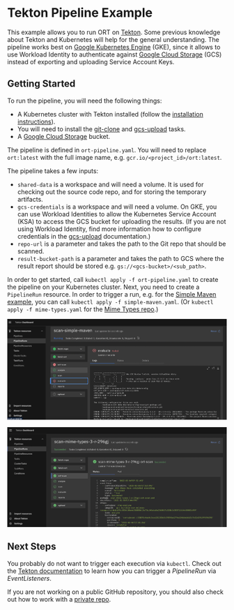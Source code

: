# Tekton Pipeline Example

This example allows you to run ORT on [Tekton](https://tekton.dev/).
Some previous knowledge about Tekton and Kubernetes will help for the general understanding.
The pipeline works best on [Google Kubernetes Engine](https://cloud.google.com/kubernetes-engine) (GKE), since it allows to use Workload Identity to authenticate against [Google Cloud Storage](https://cloud.google.com/products/storage) (GCS) instead of exporting and uploading Service Account Keys.

## Getting Started

To run the pipeline, you will need the following things:

* A Kubernetes cluster with Tekton installed (follow the [installation instructions](https://tekton.dev/docs/pipelines/install/)).
* You will need to install the [git-clone](https://hub.tekton.dev/tekton/task/git-clone) and [gcs-upload](https://hub.tekton.dev/tekton/task/gcs-upload) tasks.
* A [Google Cloud Storage](https://cloud.google.com/products/storage) bucket.

The pipeline is defined in `ort-pipeline.yaml`.
You will need to replace `ort:latest` with the full image name, e.g. `gcr.io/<project_id>/ort:latest`.

The pipeline takes a few inputs:

* `shared-data` is a workspace and will need a volume.
  It is used for checking out the source code repo, and for storing the temporary artifacts.
* `gcs-credentials` is a workspace and will need a volume.
  On GKE, you can use Workload Identities to allow the Kubernetes Service Account (KSA) to access the GCS bucket for uploading the results.
  (If you are not using Workload Identity, find more information how to configure credentials in the [gcs-upload](https://hub.tekton.dev/tekton/task/gcs-upload) documentation.)
* `repo-url` is a parameter and takes the path to the Git repo that should be scanned.
* `result-bucket-path` is a parameter and takes the path to GCS where the result report should be stored e.g. `gs://<gcs-bucket>/<sub_path>`.

In order to get started, call `kubectl apply -f ort-pipeline.yaml` to create the pipeline on your Kubernetes cluster.
Next, you need to create a `PipelineRun` resource.
In order to trigger a run, e.g. for the [Simple Maven example](https://github.com/MarcelBochtler/maven-simple), you can call `kubectl apply -f simple-maven.yaml`.
(Or `kubectl apply -f mime-types.yaml` for the [Mime Types repo](https://github.com/jshttp/mime-types).)

![Example run of Simple Maven](images/simple-maven.png)

![Example run of Mime Types](images/mime-types.png)

## Next Steps

You probably do not want to trigger each execution via `kubectl`.
Check out the [Tekton documentation](https://tekton.dev/docs/triggers/) to learn how you can trigger a *PipelineRun* via *EventListeners*.

If you are not working on a public GitHub repository, you should also check out how to work with a [private repo](https://hub.tekton.dev/tekton/task/git-clone).

